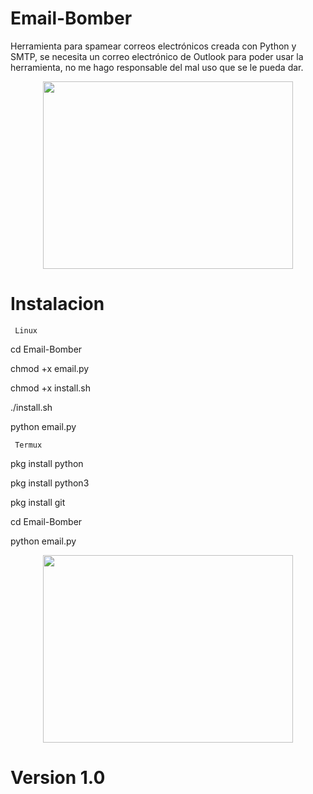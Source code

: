 # Email-Bomber
Herramienta para spamear correos electrónicos creada con Python y SMTP, se necesita un correo electrónico de Outlook para poder usar la herramienta, no me hago responsable del mal uso que se le pueda dar.

<p align="center"> <img width="400" height="300" src="https://github.com/RIP-Network/Email-Bomber/blob/main/foto.jpg"> </p>


# Instalacion

     Linux

cd Email-Bomber

chmod +x email.py

chmod +x install.sh

./install.sh

python email.py


     Termux

pkg install python 

pkg install python3 

pkg install git

cd Email-Bomber 

python email.py

<p align="center"> <img width="400" height="300" src="enlace"> </p>


# Version 1.0
